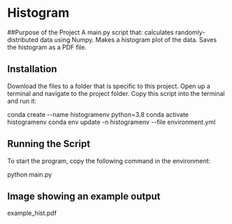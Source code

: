 # Histogram

##Purpose of the Project
A main.py script that:
calculates randomly-distributed data using Numpy.
Makes a histogram plot of the data.
Saves the histogram as a PDF file.

## Installation
Download the files to a folder that is specific to this project. Open up a terminal and navigate to the project folder. 
Copy this script into the terminal and run it:

conda create --name histogramenv python=3.8
conda activate histogramenv
conda env update -n histogramenv --file environment.yml

## Running the Script
To start the program, copy the following command in the environment:

python main.py

## Image showing an example output
example_hist.pdf



